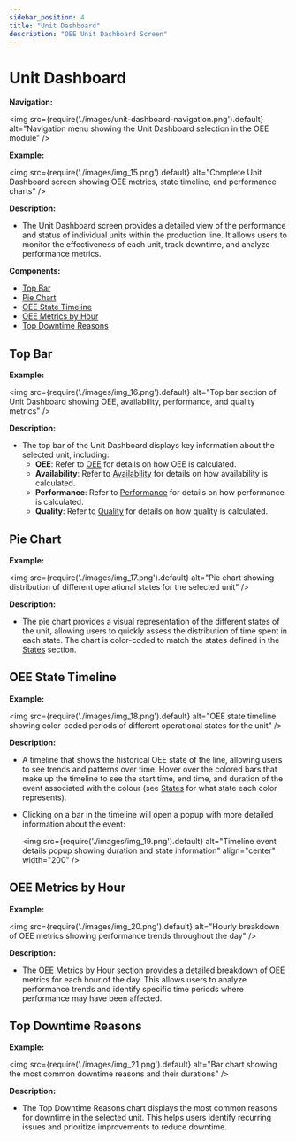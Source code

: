 ```yaml
---
sidebar_position: 4
title: "Unit Dashboard"
description: "OEE Unit Dashboard Screen"
---
```


# Unit Dashboard

**Navigation:**

<img src={require('./images/unit-dashboard-navigation.png').default} alt="Navigation menu showing the Unit Dashboard selection in the OEE module" />

**Example:**

<img src={require('./images/img_15.png').default} alt="Complete Unit Dashboard screen showing OEE metrics, state timeline, and performance charts" />

**Description:**
- The Unit Dashboard screen provides a detailed view of the performance and status of individual units within the production line. It allows users to monitor the effectiveness of each unit, track downtime, and analyze performance metrics.

**Components:**
- [Top Bar](#top-bar)
- [Pie Chart](#pie-chart)
- [OEE State Timeline](#oee-state-timeline)
- [OEE Metrics by Hour](#oee-metrics-by-hour)
- [Top Downtime Reasons](#top-downtime-reasons)

## Top Bar
**Example:**

<img src={require('./images/img_16.png').default} alt="Top bar section of Unit Dashboard showing OEE, availability, performance, and quality metrics" />

**Description:**
- The top bar of the Unit Dashboard displays key information about the selected unit, including:
  - **OEE**: Refer to [OEE](terms-and-definitions#oee-overall-equipment-effectiveness) for details on how OEE is calculated.
  - **Availability**: Refer to [Availability](terms-and-definitions#availability) for details on how availability is calculated.
  - **Performance**: Refer to [Performance](terms-and-definitions#performance) for details on how performance is calculated.
  - **Quality**: Refer to [Quality](terms-and-definitions#quality) for details on how quality is calculated.


## Pie Chart
**Example:**

<img src={require('./images/img_17.png').default} alt="Pie chart showing distribution of different operational states for the selected unit" />

**Description:**
- The pie chart provides a visual representation of the different states of the unit, allowing users to quickly assess the distribution of time spent in each state. The chart is color-coded to match the states defined in the [States](setup#states) section.

## OEE State Timeline
**Example:**

<img src={require('./images/img_18.png').default} alt="OEE state timeline showing color-coded periods of different operational states for the unit" />

**Description:**
- A timeline that shows the historical OEE state of the line, allowing users to see trends and patterns over time. Hover over the colored bars that make up the timeline to see the start time, end time, and duration of the event associated with the colour (see [States](setup#states) for what state each color represents).
- Clicking on a bar in the timeline will open a popup with more detailed information about the event:
  
  <img src={require('./images/img_19.png').default} alt="Timeline event details popup showing duration and state information" align="center" width="200" />
  
## OEE Metrics by Hour
**Example:**

<img src={require('./images/img_20.png').default} alt="Hourly breakdown of OEE metrics showing performance trends throughout the day" />

**Description:**
- The OEE Metrics by Hour section provides a detailed breakdown of OEE metrics for each hour of the day. This allows users to analyze performance trends and identify specific time periods where performance may have been affected.

## Top Downtime Reasons
**Example:**

<img src={require('./images/img_21.png').default} alt="Bar chart showing the most common downtime reasons and their durations" />

**Description:**
- The Top Downtime Reasons chart displays the most common reasons for downtime in the selected unit. This helps users identify recurring issues and prioritize improvements to reduce downtime.
